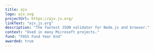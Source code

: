 ```yaml
---
title: ajv
logo: ajv.svg
projectUrl: https://ajv.js.org/
linkText: "ajv.js.org"
description: "The fastest JSON validator for Node.js and browser."
context: "Used in many Microsoft projects."
fund: "FOSS Fund Year End"
awarded: true
---
```

